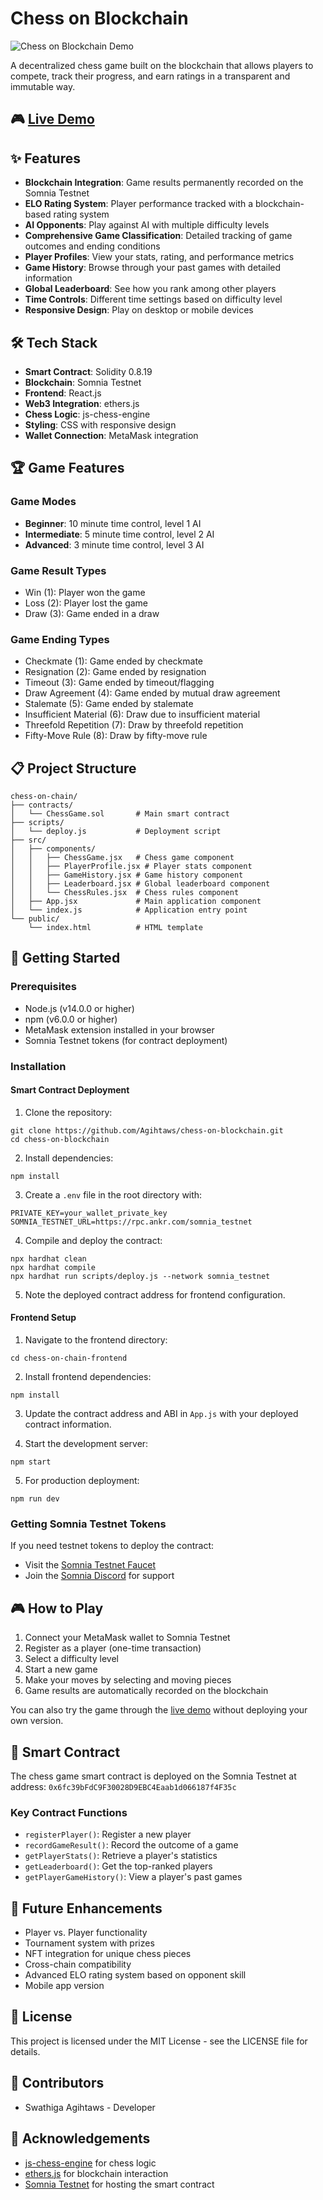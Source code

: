 # Chess on Blockchain

![Chess on Blockchain Demo](placeholder-image.jpg)

A decentralized chess game built on the blockchain that allows players to compete, track their progress, and earn ratings in a transparent and immutable way.

## 🎮 [Live Demo](https://chess-on-blockchain.vercel.app/)

## ✨ Features

- **Blockchain Integration**: Game results permanently recorded on the Somnia Testnet
- **ELO Rating System**: Player performance tracked with a blockchain-based rating system
- **AI Opponents**: Play against AI with multiple difficulty levels
- **Comprehensive Game Classification**: Detailed tracking of game outcomes and ending conditions
- **Player Profiles**: View your stats, rating, and performance metrics
- **Game History**: Browse through your past games with detailed information
- **Global Leaderboard**: See how you rank among other players
- **Time Controls**: Different time settings based on difficulty level
- **Responsive Design**: Play on desktop or mobile devices

## 🛠️ Tech Stack

- **Smart Contract**: Solidity 0.8.19
- **Blockchain**: Somnia Testnet
- **Frontend**: React.js
- **Web3 Integration**: ethers.js
- **Chess Logic**: js-chess-engine
- **Styling**: CSS with responsive design
- **Wallet Connection**: MetaMask integration

## 🏆 Game Features

### Game Modes
- **Beginner**: 10 minute time control, level 1 AI
- **Intermediate**: 5 minute time control, level 2 AI
- **Advanced**: 3 minute time control, level 3 AI

### Game Result Types
- Win (1): Player won the game
- Loss (2): Player lost the game
- Draw (3): Game ended in a draw

### Game Ending Types
- Checkmate (1): Game ended by checkmate
- Resignation (2): Game ended by resignation
- Timeout (3): Game ended by timeout/flagging
- Draw Agreement (4): Game ended by mutual draw agreement
- Stalemate (5): Game ended by stalemate
- Insufficient Material (6): Draw due to insufficient material
- Threefold Repetition (7): Draw by threefold repetition
- Fifty-Move Rule (8): Draw by fifty-move rule

## 📋 Project Structure

```
chess-on-chain/
├── contracts/
│   └── ChessGame.sol       # Main smart contract
├── scripts/
│   └── deploy.js           # Deployment script
├── src/
│   ├── components/
│   │   ├── ChessGame.jsx   # Chess game component
│   │   ├── PlayerProfile.jsx # Player stats component
│   │   ├── GameHistory.jsx # Game history component
│   │   ├── Leaderboard.jsx # Global leaderboard component
│   │   └── ChessRules.jsx  # Chess rules component
│   ├── App.jsx             # Main application component
│   └── index.js            # Application entry point
└── public/
    └── index.html          # HTML template
```

## 🚀 Getting Started

### Prerequisites
- Node.js (v14.0.0 or higher)
- npm (v6.0.0 or higher)
- MetaMask extension installed in your browser
- Somnia Testnet tokens (for contract deployment)

### Installation

#### Smart Contract Deployment
1. Clone the repository:
```
git clone https://github.com/Agihtaws/chess-on-blockchain.git
cd chess-on-blockchain
```

2. Install dependencies:
```
npm install
```

3. Create a `.env` file in the root directory with:
```
PRIVATE_KEY=your_wallet_private_key
SOMNIA_TESTNET_URL=https://rpc.ankr.com/somnia_testnet
```

4. Compile and deploy the contract:
```
npx hardhat clean
npx hardhat compile
npx hardhat run scripts/deploy.js --network somnia_testnet
```

5. Note the deployed contract address for frontend configuration.

#### Frontend Setup
1. Navigate to the frontend directory:
```
cd chess-on-chain-frontend
```

2. Install frontend dependencies:
```
npm install
```

3. Update the contract address and ABI in `App.js` with your deployed contract information.

4. Start the development server:
```
npm start
```

5. For production deployment:
```
npm run dev
```

### Getting Somnia Testnet Tokens
If you need testnet tokens to deploy the contract:
- Visit the [Somnia Testnet Faucet](https://testnet.somnia.network/)
- Join the [Somnia Discord](https://discord.com/channels/1209923224620761088/1306988055135256738) for support

## 🎮 How to Play

1. Connect your MetaMask wallet to Somnia Testnet
2. Register as a player (one-time transaction)
3. Select a difficulty level
4. Start a new game
5. Make your moves by selecting and moving pieces
6. Game results are automatically recorded on the blockchain

You can also try the game through the [live demo](https://chess-on-blockchain.vercel.app/) without deploying your own version.

## 🔗 Smart Contract

The chess game smart contract is deployed on the Somnia Testnet at address:
`0x6fc39bFdC9F30028D9EBC4Eaab1d066187f4F35c`

### Key Contract Functions

- `registerPlayer()`: Register a new player
- `recordGameResult()`: Record the outcome of a game
- `getPlayerStats()`: Retrieve a player's statistics
- `getLeaderboard()`: Get the top-ranked players
- `getPlayerGameHistory()`: View a player's past games

## 🎯 Future Enhancements

- Player vs. Player functionality
- Tournament system with prizes
- NFT integration for unique chess pieces
- Cross-chain compatibility
- Advanced ELO rating system based on opponent skill
- Mobile app version

## 📄 License

This project is licensed under the MIT License - see the LICENSE file for details.

## 👥 Contributors

- Swathiga Agihtaws - Developer

## 🙏 Acknowledgements

- [js-chess-engine](https://github.com/josefjadrny/js-chess-engine) for chess logic
- [ethers.js](https://docs.ethers.io/) for blockchain interaction
- [Somnia Testnet](https://somnianetwork.com) for hosting the smart contract
